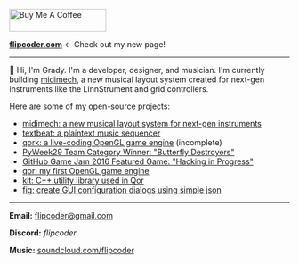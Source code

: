 <a href="https://www.buymeacoffee.com/flipcoder" target="_blank"><img src="https://cdn.buymeacoffee.com/buttons/default-orange.png" alt="Buy Me A Coffee" height="41" width="174"></a>

[**flipcoder.com**](https://flipcoder.com) <- Check out my new page!

---

👋 Hi, I'm Grady.  I'm a developer, designer, and musician.  I'm currently building [midimech](https://github.com/flipcoder/midimech), a new musical layout system created for next-gen instruments like the LinnStrument and grid controllers.

Here are some of my open-source projects:
- [midimech: a new musical layout system for next-gen instruments](https://github.com/flipcoder/midimech)
- [textbeat: a plaintext music sequencer](https://github.com/flipcoder/textbeat)
- [qork: a live-coding OpenGL game engine](https://github.com/flipcoder/qork) (incomplete)
- [PyWeek29 Team Category Winner: "Butterfly Destroyers"](https://github.com/PythonixCoders/PyWeek29)
- [GitHub Game Jam 2016 Featured Game: "Hacking in Progress"](https://github.com/flipcoder/game-off-2016)
- [qor: my first OpenGL game engine](https://github.com/flipcoder/qor)
- [kit: C++ utility library used in Qor](https://github.com/flipcoder/kit)
- [fig: create GUI configuration dialogs using simple json](https://github.com/flipcoder/fig)

---

**Email:** flipcoder@gmail.com

**Discord:** *flipcoder*

**Music:** [soundcloud.com/flipcoder](https://soundcloud.com/flipcoder)
